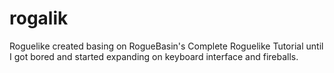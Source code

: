 # rogalik

Roguelike created basing on RogueBasin's Complete Roguelike Tutorial until I got bored and started expanding on keyboard interface and fireballs.

